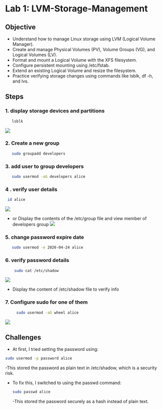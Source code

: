 # Lab 1: LVM-Storage-Management

## Objective

- Understand how to manage Linux storage using LVM (Logical Volume Manager).
- Create and manage Physical Volumes (PV), Volume Groups (VG), and Logical Volumes (LV).
- Format and mount a Logical Volume with the XFS filesystem.
- Configure persistent mounting using /etc/fstab.
- Extend an existing Logical Volume and resize the filesystem.
- Practice verifying storage changes using commands like lsblk, df -h, and lvs.


## Steps

  ### 1. display storage devices and partitions
  ```bash
     lsblk
```
 [![](Images/2-alice-info.jpg)](Images/2-alice-info.jpg)

  ### 2. Create a new group
  ```bash
     sudo groupadd developers
  ```
  ### 3. add user to group developers
  ```bash
     sudo usermod -aG developers alice
  ```



  ### 4 . verify user details 
  ```bash
   id alice
```
[![](Images/2-alice-info.jpg)](Images/2-alice-info.jpg)
    
  - or Display the contents of the /etc/group file and view member of developers group
[![](Images/1-user-addedTo-developerGroup.jpg)](Images/1-user-addedTo-developerGroup.jpg)

 ### 5. change password expire date
  ```bash
     sudo usermod -e 2026-04-24 alice
  ```
 ### 6. verify password details
  ```bash 
      sudo cat /etc/shadow
```
[![](Images/3-verify-expire-date.jpg)](Images/3-verify-expire-date.jpg)
  - Display the content of /etc/shadow file to verify info

 ### 7. Configure sudo for one of them
  ```bash
       sudo usermod -aG wheel alice
  ```
  [![](Images/4-addTo-wheel.jpg)](Images/4-addTo-wheel.jpg) 
    
  ## Challenges
  - At first, I tried setting the password using:
```bash
sudo usermod -p password alice
```
-This stored the password as plain text in /etc/shadow, which is a security risk.
- To fix this, I switched to using the passwd command:
  ```bash
  sudo passwd alice
  ```
  -This stored the password securely as a hash instead of plain text.


